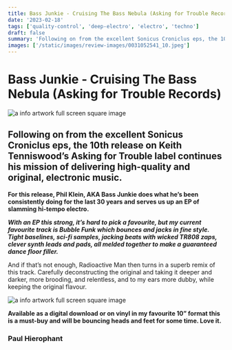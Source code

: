```yaml
---
title: Bass Junkie - Cruising The Bass Nebula (Asking for Trouble Records)
date: '2023-02-18'
tags: ['quality-control', 'deep-electro', 'electro', 'techno']
draft: false
summary: 'Following on from the excellent Sonicus Croniclus eps, the 10th release on Keith Tenniswood’s Asking for Trouble label continues his mission of delivering high-quality and original, electronic music'
images: ['/static/images/review-images/0031052541_10.jpeg']
---
```


# Bass Junkie - Cruising The Bass Nebula (Asking for Trouble Records)

<div className="my-1 px-2 phone: w-full desktop: overflow-hidden xl:my-1 xl:px-2 xl:w-1/2">
  <Image
    alt="a info artwork full screen square image"
    src="/static/images/review-images/0031052541_10.jpeg"
    width={700}
    height={700}
   />
</div>

## Following on from the excellent Sonicus Croniclus eps, the 10th release on Keith Tenniswood’s Asking for Trouble label continues his mission of delivering high-quality and original, electronic music.

**For this release, Phil Klein, AKA Bass Junkie does what he’s been consistently doing for the last 30 years and serves us up an EP of slamming hi-tempo electro.**

**_With an EP this strong, it’s hard to pick a favourite, but my current favourite track is Bubble Funk which bounces and jacks in fine style. Tight baselines, sci-fi samples, jacking beats with wicked TR808 zaps, clever synth leads and pads, all melded together to make a guaranteed dance floor filler._**

And if that’s not enough, Radioactive Man then turns in a superb remix of this track. Carefully deconstructing the original and taking it deeper and darker, more brooding, and relentless, and to my ears more dubby, while keeping the original flavour.

 <div className="my-1 px-2 phone: w-full desktop: overflow-hidden xl:my-1 xl:px-2 xl:w-1/2">
  <Image
    alt="a info artwork full screen square image"
    src="/static/images/review-images/0031075929_10.jpeg"
    width={700}
    height={700}
   />
</div>

**Available as a digital download or on vinyl in my favourite 10” format this is a must-buy and will be bouncing heads and feet for some time. Love it.**

### Paul Hierophant
